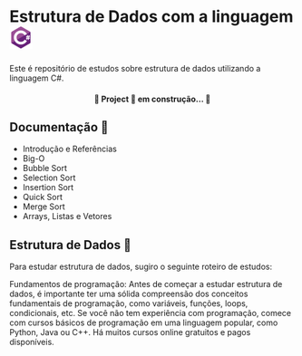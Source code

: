 # Estrutura de Dados com a linguagem <img src="https://raw.githubusercontent.com/devicons/devicon/master/icons/csharp/csharp-original.svg" alt="csharp" width="40" height="40"/> </a> 

Este é repositório de estudos sobre estrutura de dados utilizando a linguagem C#.<br/>

 <h4 align="center"> 
	🚧  Project 🚀 em construção...  🚧
 </h4>

## Documentação 📝<br/>

- Introdução e Referências
- Big-O
- Bubble Sort
- Selection Sort
- Insertion Sort
- Quick Sort
- Merge Sort
- Arrays, Listas e Vetores <br/>

 ## Estrutura de Dados 🧮

Para estudar estrutura de dados, sugiro o seguinte roteiro de estudos:<br/>

Fundamentos de programação: Antes de começar a estudar estrutura de dados, é importante ter uma sólida compreensão dos conceitos fundamentais de programação,
como variáveis, funções, loops, condicionais, etc. Se você não tem experiência com programação, comece com cursos básicos de programação em uma linguagem popular, 
como Python, Java ou C++. Há muitos cursos online gratuitos e pagos disponíveis. <br/>

